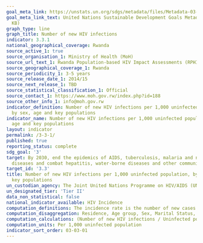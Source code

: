 ```yaml
---
goal_meta_link: https://unstats.un.org/sdgs/metadata/files/Metadata-03-03-01.pdf
goal_meta_link_text: United Nations Sustainable Development Goals Metadata (PDF 372
  KB)
graph_type: line
graph_title: Number of new HIV infections
indicator: 3.3.1
national_geographical_coverage: Rwanda
source_active_1: true
source_organisation_1: Ministry of Health (MoH)
source_url_text_1: Rwanda Population-based HIV Impact Assessments (RPHIA)
source_geographical_coverage_1: Rwanda
source_periodicity_1: 3-5 years
source_release_date_1: 2014/15
source_next_release_1: TBD
source_statistical_classification_1: Official
source_contact_1: https://www.moh.gov.rw/index.php?id=188
source_other_info_1: info@moh.gov.rw
indicator_definition: Number of new HIV infections per 1,000 uninfected population,
  by sex, age and key populations
indicator_name: Number of new HIV infections per 1,000 uninfected population, by sex,
  age and key populations
layout: indicator
permalink: /3-3-1/
published: true
reporting_status: complete
sdg_goal: '3'
target: By 2030, end the epidemics of AIDS, tuberculosis, malaria and neglected tropical
  diseases and combat hepatitis, water-borne diseases and other communicable diseases
target_id: '3.3'
title: Number of new HIV infections per 1,000 uninfected population, by sex, age and
  key populations
un_custodian_agency: The Joint United Nations Programme on HIV/AIDS (UNAIDS)
un_designated_tier: 'Tier II'
data_non_statistical: false
national_indicator_available: HIV Incidence 
computation_definitions: The incidence rate is the number of new cases per population at risk in a given time period  
computation_disaggregation: Residence, Age group, Sex, Marital Status, Risk Factors
computation_calculations: (Number of new HIV infections / Uninfected population)* "1,000  
computation_units: Per 1,000 uninfected population
indicator_sort_order: 03-03-01
---
```

